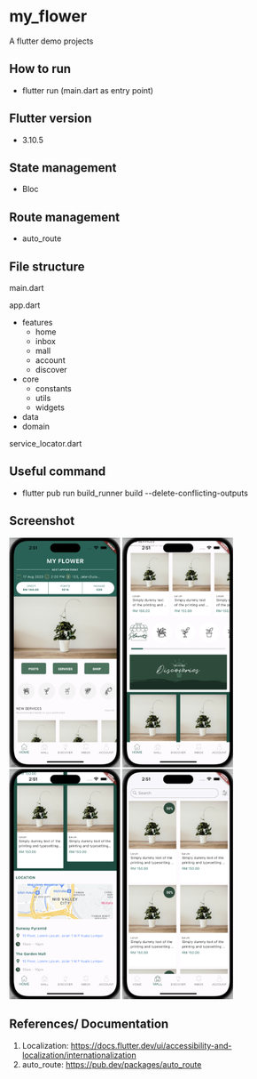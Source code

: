 # my_flower

A flutter demo projects 

## How to run
- flutter run (main.dart as entry point)

## Flutter version
-  3.10.5

## State management
- Bloc

## Route management
- auto_route

## File structure
main.dart

app.dart 
- features
    - home
    - inbox
    - mall
    - account
    - discover
- core
    - constants
    - utils
    - widgets
- data 
- domain
  
service_locator.dart

## Useful command
- flutter pub run build_runner build --delete-conflicting-outputs

## Screenshot

<img src="assets/screenshot/ss01.png" width="200">
<img src="assets/screenshot/ss02.png" width="200">
<img src="assets/screenshot/ss03.png" width="200">
<img src="assets/screenshot/ss04.png" width="200">

## References/ Documentation
1. Localization: https://docs.flutter.dev/ui/accessibility-and-localization/internationalization
2. auto_route: https://pub.dev/packages/auto_route 


